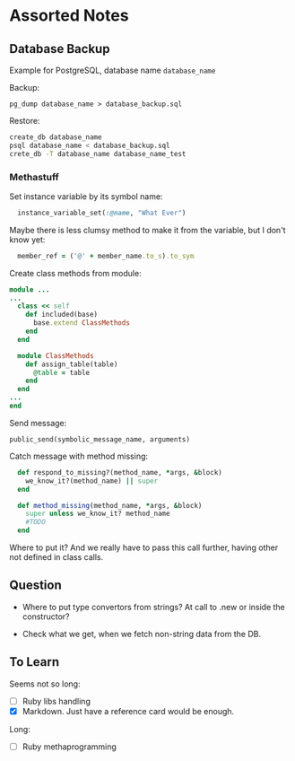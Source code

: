 # Assorted Notes #

## Database Backup ##

Example for PostgreSQL, database name ```database_name```

Backup:

```pg_dump database_name > database_backup.sql```

Restore:

```bash
create_db database_name
psql database_name < database_backup.sql
crete_db -T database_name database_name_test
```

### Methastuff ###

Set instance variable by its symbol name: 

```ruby
  instance_variable_set(:@name, "What Ever")
```

Maybe there is less clumsy method to make it from the variable, but I don't know yet:

```ruby
  member_ref = ('@' + member_name.to_s).to_sym
```

Create class methods from module:

```ruby
module ...
...
  class << self
    def included(base)
      base.extend ClassMethods
    end
  end

  module ClassMethods
    def assign_table(table)
      @table = table
    end
  end
...
end
```

Send message:

```public_send(symbolic_message_name, arguments)```

Catch message with method missing:

```ruby
  def respond_to_missing?(method_name, *args, &block)
    we_know_it?(method_name) || super
  end

  def method_missing(method_name, *args, &block)
    super unless we_know_it? method_name
    #TODO
  end
```

Where to put it? And we really have to pass this call further, having other not defined in class calls.


## Question ##

- Where to put type convertors from strings?  At call to .new or inside the constructor?

- Check what we get, when we fetch non-string data from the DB.

## To Learn ##

Seems not so long:

- [ ] Ruby libs handling
- [x] Markdown. Just have a reference card would be enough.

Long:

- [ ] Ruby methaprogramming
